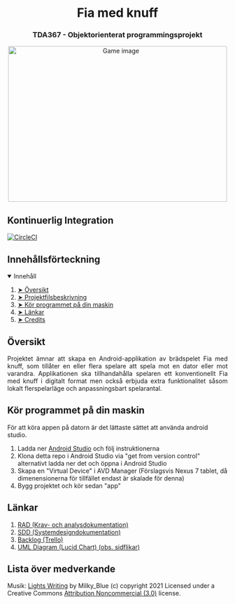 <h1 align="center"> Fia med knuff </h1>

<h3 align="center"> TDA367 - Objektorienterat programmingsprojekt </h3>

<p align="center"> 
  <img src="https://i.imgur.com/IAXD4nu.png" alt="Game image" width="500" height="355"/>
</p>



<h2 id="continuous integration"> Kontinuerlig Integration </h2>

[![CircleCI](https://circleci.com/gh/sjohan99/TDA367/tree/master.svg?style=svg)](https://circleci.com/gh/sjohan99/TDA367/tree/master)

<!-- TABLE OF CONTENTS -->
<h2 id="table-of-contents"> Innehållsförteckning </h2>

<details open="open">
  <summary> Innehåll </summary>
  <ol>
    <li><a href="#overview"> ➤ Översikt </a></li>
    <li><a href="#project-files-description"> ➤ Projektfilsbeskrivning </a></li>
    <li><a href="#getting-started"> ➤ Kör programmet på din maskin </a></li>
    <li><a href="#links"> ➤ Länkar</a></li>
    <li><a href="#credits"> ➤ Credits</a></li>
  </ol>
</details>

<!-- OVERVIEW -->
<h2 id="overview"> Översikt</h2>

<p align="justify"> 
  Projektet ämnar att skapa en Android-applikation av brädspelet Fia med knuff, som tillåter en eller flera spelare att spela mot en dator eller mot varandra. Applikationen ska tillhandahålla spelaren ett konventionellt Fia med knuff i digitalt format men också erbjuda extra funktionalitet såsom lokalt flerspelarläge och anpassningsbart spelarantal.
</p>

<!-- Setup -->
<h2 id="getting-started"> Kör programmet på din maskin </h2>
För att köra appen på datorn är det lättaste sättet att använda android studio.

<ol>
  <li>Ladda ner <a href="https://developer.android.com/studio">Android Studio</a> och följ instruktionerna</li>
  <li>Klona detta repo i Android Studio via "get from version control" alternativt ladda ner det och öppna i Android Studio</li>
  <li>Skapa en "Virtual Device" i AVD Manager (Förslagsvis Nexus 7 tablet, då dimenensionerna för tillfället endast är skalade för denna)</li>
  <li>Bygg projektet och kör sedan "app"</li>
</ol>

<!-- Länkar -->
<h2 id="links"> Länkar </h2>
<ol>
  <li><a href="https://docs.google.com/document/d/16nzZPIxpamGgbzY4ovs9Tq46RE2EUA0kWMz4hRHhk7o/edit?usp=sharing"> RAD (Krav- och analysdokumentation) </a></li>
  <li><a href="https://docs.google.com/document/d/1CZ5TCF8R_rYd8l4Cjb8HJIWdLNGbee3R6lp6TRM-YtA/edit?usp=sharing"> SDD (Systemdesigndokumentation) </a></li>
  <li><a href="https://trello.com/b/Wb4UD4PO/user-stories"> Backlog (Trello) </a></li>
  <li><a href="https://lucid.app/documents/view/c85e2e2e-8e25-4b9f-bcd7-739c2ff37b49"> UML Diagram (Lucid Chart) (obs. sidflikar) </a></li>
</ol>

<!-- Lista över medverkande -->
<h2 id="credits"> Lista över medverkande </h2>

<div class="attribution-block">Musik: <a href="http://dig.ccmixter.org/files/Milky_Blue/63912">Lights Writing</a> by Milky_Blue (c) copyright 2021 Licensed under a Creative Commons <a href="http://creativecommons.org/licenses/by-nc/3.0/">Attribution Noncommercial  (3.0)</a> license. </div>

